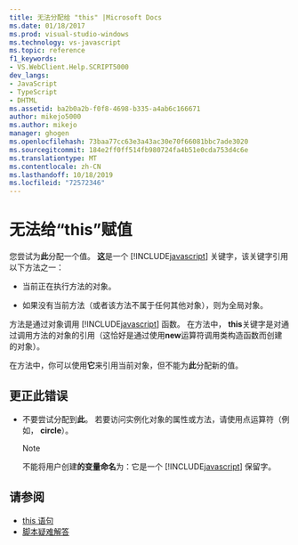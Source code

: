 ```yaml
---
title: 无法分配给 "this" |Microsoft Docs
ms.date: 01/18/2017
ms.prod: visual-studio-windows
ms.technology: vs-javascript
ms.topic: reference
f1_keywords:
- VS.WebClient.Help.SCRIPT5000
dev_langs:
- JavaScript
- TypeScript
- DHTML
ms.assetid: ba2b0a2b-f0f8-4698-b335-a4ab6c166671
author: mikejo5000
ms.author: mikejo
manager: ghogen
ms.openlocfilehash: 73baa77cc63e3a43ac30e70f66081bbc7ade3020
ms.sourcegitcommit: 184e2ff0ff514fb980724fa4b51e0cda753d4c6e
ms.translationtype: MT
ms.contentlocale: zh-CN
ms.lasthandoff: 10/18/2019
ms.locfileid: "72572346"
---
```

# <a name="cannot-assign-to-this"></a>无法给“this”赋值
您尝试为**此**分配一个值。 **这**是一个 [!INCLUDE[javascript](../../javascript/includes/javascript-md.md)] 关键字，该关键字引用以下方法之一：

- 当前正在执行方法的对象。

- 如果没有当前方法（或者该方法不属于任何其他对象），则为全局对象。

方法是通过对象调用 [!INCLUDE[javascript](../../javascript/includes/javascript-md.md)] 函数。 在方法中， **this**关键字是对通过调用方法的对象的引用（这恰好是通过使用**new**运算符调用类构造函数而创建的对象）。

在方法中，你可以使用**它**来引用当前对象，但不能为**此**分配新的值。

## <a name="to-correct-this-error"></a>更正此错误

- 不要尝试分配到**此**。 若要访问实例化对象的属性或方法，请使用点运算符（例如， **circle**）。

  > [!NOTE]
  > 不能将用户创建**的变量命名**为：它是一个 [!INCLUDE[javascript](../../javascript/includes/javascript-md.md)] 保留字。

## <a name="see-also"></a>请参阅

- [this 语句](../../javascript/reference/this-statement-javascript.md)
- [脚本疑难解答](../../javascript/advanced/troubleshooting-your-scripts-javascript.md)